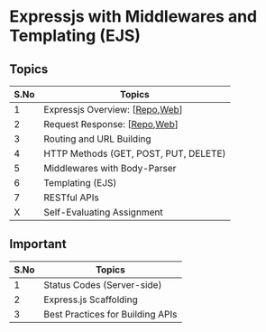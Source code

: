 # Expressjs with Middlewares and Templating (EJS)

## Topics

| S.No | Topics                                                                                                                                                                                      |
| ---- | ------------------------------------------------------------------------------------------------------------------------------------------------------------------------------------------- |
| 1    | Expressjs Overview: [[Repo](https://github.com/iampavangandhi/TheNodeCourse/tree/master/03%20Expressjs/Topic1),[Web](https://iampavangandhi.github.io/TheNodeCourse/03%20Expressjs/Topic1)] |
| 2    | Request Response: [[Repo](https://github.com/iampavangandhi/TheNodeCourse/tree/master/03%20Expressjs/Topic2),[Web](https://iampavangandhi.github.io/TheNodeCourse/03%20Expressjs/Topic2)]   |
| 3    | Routing and URL Building                                                                                                                                                                    |
| 4    | HTTP Methods (GET, POST, PUT, DELETE)                                                                                                                                                       |
| 5    | Middlewares with Body-Parser                                                                                                                                                                |
| 6    | Templating (EJS)                                                                                                                                                                            |
| 7    | RESTful APIs                                                                                                                                                                                |
| X    | Self-Evaluating Assignment                                                                                                                                                                  |

## Important

| S.No | Topics                           |
| ---- | -------------------------------- |
| 1    | Status Codes (Server-side)       |
| 2    | Express.js Scaffolding           |
| 3    | Best Practices for Building APIs |
